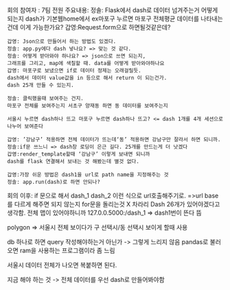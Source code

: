 회의 참여자 : 7팀 전원
주요내용:
    정솔: Flask에서 dash로 데이터 넘겨주는거 어떻게 되는지
    dash가 기본웹home에서 ex마포구 누르면 마포구 전체평균 데이터를 나타내는건데
    이게 가능한가요? 
    갑영:Request.form으로 하면될것같은데?

    갑영: Json으로 만들어서 하는 방법도 있겠다.
    정솔: app.py에다 dash 넣나요? => 맞는 것 같다.
    정솔: 어떻게 받아와야 하나요? => json으로 쓰면 되는지,
    그래프를 그리고, map에 색칠할 때. data를 어떻게 받아와야하나요 
    갑영: 마포구로 보냈으면 if로 데이터 정제는 오래걸릴듯.
    dash에서 데이터 value값을 in 등으로 해서 return 이 되는건가.
    dash 25개 만들 수 있는지.

    정솔: 클릭했을때 보여주는 건지.
    마포구 전체를 보여주는지 서초구 양재동 하면 동 데이터를 보여주는지

    서울시 누르면 dash하나 뜨고 마포구 누르면 dash하나 뜨고? <= dash 1개를 4개 세션으로 나누어 보여준다 

    갑영: ’강남구’ 적용하면 전체 데이터가 뜨는데‘동’ 적용하면 강남구만 잘라서 하면 되니까. 
    정솔:if문 쓰느니 => dash창 로딩이 은근 길다. 25개를 만드는게 더 낫겠다
    갑영:render_template할때 ‘강남구’ 이렇게 보내면 되니까
    dash를 flask 연결해서 보내는 것 해봤는데 별것 없다.

    갑영:가장 쉬운 방법은 dash1을 url로 path name을 지정해주는 것
    정솔: app.run(dash)로 하면 안되나? 

회의 이후:
if 문으로 해서 dash_1 dash_2 이런 식으로 url호출해주기로. 
=>url base를 다르게 해주면 되지 않는지
for문을 돌리는것 X 차라리 Dash 26개가 있어야겠다고 생각함. 전체 맵이 있어야하니까
127.0.0.5000:/dash_1 => dash1번이 뜬다 뜸

polygon => 서울시 전체 보이다가  구 선택시/동 선택시 보이게 할때 사용

db 하나로 하면 query 작성해야하는거 아닌가 -> 그렇게 느리지 않음
pandas로 불러오면 ram을 사용하는 프로그램이라 좀 느림

서울시 데이터 전체가 나오면 복붙하면 된다.

지금 해야 하는 것
-> 전체 데이터를 우선 dash로 만들어봐야함
